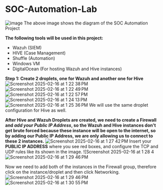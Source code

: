 # SOC-Automation-Lab

![image](https://github.com/user-attachments/assets/1d306b93-e6ad-4d4e-b1f5-ef773e92efcf)
The above image shows the diagram of the SOC Automation Project

**The following tools will be used in this project:**
- Wazuh (SIEM)
- HIVE (Case Management)
- Shuffle (Automation)
- Windows VM
- DigitalOcean (For hosting Wazuh and Hive instances)

**Step 1: Create 2 droplets, one for Wazuh and another one for Hive**
![Screenshot 2025-02-16 at 1 22 38 PM](https://github.com/user-attachments/assets/846fa8be-7f72-4064-b9c3-49bbe94951fd)
![Screenshot 2025-02-16 at 1 22 49 PM](https://github.com/user-attachments/assets/1869e5a8-8cc0-481f-a61f-ba05c8914fdb)
![Screenshot 2025-02-16 at 1 22 57 PM](https://github.com/user-attachments/assets/98182ab2-3a09-440a-aee3-01f7fc367117)
![Screenshot 2025-02-16 at 1 24 13 PM](https://github.com/user-attachments/assets/43a6249d-2112-4b26-bebe-91a56e6620ff)
![Screenshot 2025-02-16 at 1 25 36 PM](https://github.com/user-attachments/assets/aa3848a3-7b90-4ec3-955b-035acec09f76)
We will use the same droplet configuration for Hive as well.

**After Hive and Wazuh Droplets are created, we need to create a Firewall and _add your Public IP Address_, so the Wazuh and Hive instances don't get brute forced because these instance will be open to the internet, so by adding our Public IP Address, we are only allowing us to connect to these 2 instances.**
![Screenshot 2025-02-16 at 1 27 42 PM](https://github.com/user-attachments/assets/513b39b0-fa2b-474c-8976-cb58a6a6841d)
Insert your **PUBLIC IP ADDRESS** where you see red boxes, and configure the TCP and UDP rules like its shown in the image.
![Screenshot 2025-02-16 at 1 28 4![Screenshot 2025-02-16 at 1 29 46 PM](https://github.com/user-attachments/assets/5ed1b20c-7dd4-4613-b6e2-59be9c107165)

Now we need to add both of the instances in the Firewall group, therefore click on the instance/droplet and then click Networking.
![Screenshot 2025-02-16 at 1 29 46 PM](https://github.com/user-attachments/assets/b254c724-da20-4696-b66c-8288839882f9)
![Screenshot 2025-02-16 at 1 30 55 PM](https://github.com/user-attachments/assets/b0970efd-134a-4f77-9c98-b20e079616f0)


